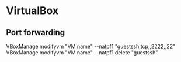 # VirtualBox

## Port forwarding
VBoxManage modifyvm "VM name" --natpf1 "guestssh,tcp,,2222,,22"
VBoxManage modifyvm "VM name" --natpf1 delete "guestssh"
